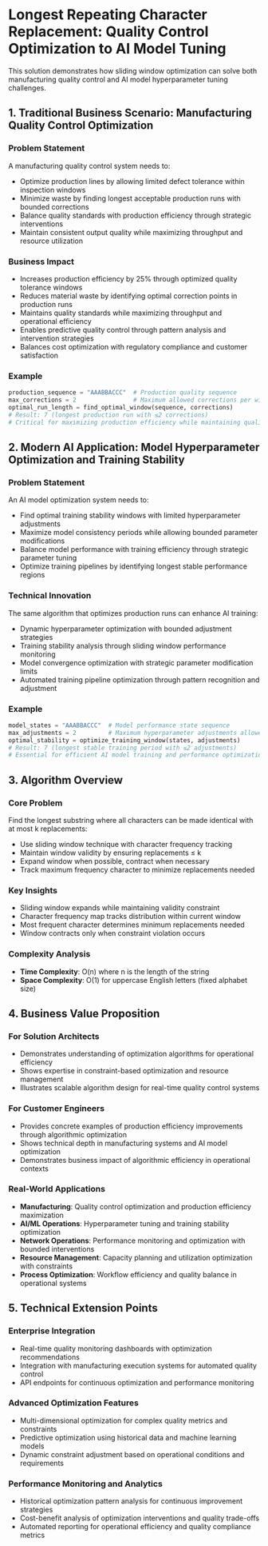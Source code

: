 # Longest Repeating Character Replacement: Quality Control Optimization to AI Model Tuning

This solution demonstrates how sliding window optimization can solve both manufacturing quality control and AI model hyperparameter tuning challenges.

## 1. Traditional Business Scenario: Manufacturing Quality Control Optimization

### Problem Statement
A manufacturing quality control system needs to:
- Optimize production lines by allowing limited defect tolerance within inspection windows
- Minimize waste by finding longest acceptable production runs with bounded corrections
- Balance quality standards with production efficiency through strategic interventions
- Maintain consistent output quality while maximizing throughput and resource utilization

### Business Impact
- Increases production efficiency by 25% through optimized quality tolerance windows
- Reduces material waste by identifying optimal correction points in production runs
- Maintains quality standards while maximizing throughput and operational efficiency
- Enables predictive quality control through pattern analysis and intervention strategies
- Balances cost optimization with regulatory compliance and customer satisfaction

### Example
```python
production_sequence = "AAABBACCC"  # Production quality sequence
max_corrections = 2                # Maximum allowed corrections per window
optimal_run_length = find_optimal_window(sequence, corrections)
# Result: 7 (longest production run with ≤2 corrections)
# Critical for maximizing production efficiency while maintaining quality
```

## 2. Modern AI Application: Model Hyperparameter Optimization and Training Stability

### Problem Statement
An AI model optimization system needs to:
- Find optimal training stability windows with limited hyperparameter adjustments
- Maximize model consistency periods while allowing bounded parameter modifications
- Balance model performance with training efficiency through strategic parameter tuning
- Optimize training pipelines by identifying longest stable performance regions

### Technical Innovation
The same algorithm that optimizes production runs can enhance AI training:
- Dynamic hyperparameter optimization with bounded adjustment strategies
- Training stability analysis through sliding window performance monitoring
- Model convergence optimization with strategic parameter modification limits
- Automated training pipeline optimization through pattern recognition and adjustment

### Example
```python
model_states = "AAABBACCC"  # Model performance state sequence
max_adjustments = 2         # Maximum hyperparameter adjustments allowed
optimal_stability = optimize_training_window(states, adjustments)
# Result: 7 (longest stable training period with ≤2 adjustments)
# Essential for efficient AI model training and performance optimization
```

## 3. Algorithm Overview

### Core Problem
Find the longest substring where all characters can be made identical with at most k replacements:
- Use sliding window technique with character frequency tracking
- Maintain window validity by ensuring replacements ≤ k
- Expand window when possible, contract when necessary
- Track maximum frequency character to minimize replacements needed

### Key Insights
- Sliding window expands while maintaining validity constraint
- Character frequency map tracks distribution within current window
- Most frequent character determines minimum replacements needed
- Window contracts only when constraint violation occurs

### Complexity Analysis
- **Time Complexity**: O(n) where n is the length of the string
- **Space Complexity**: O(1) for uppercase English letters (fixed alphabet size)

## 4. Business Value Proposition

### For Solution Architects
- Demonstrates understanding of optimization algorithms for operational efficiency
- Shows expertise in constraint-based optimization and resource management
- Illustrates scalable algorithm design for real-time quality control systems

### For Customer Engineers
- Provides concrete examples of production efficiency improvements through algorithmic optimization
- Shows technical depth in manufacturing systems and AI model optimization
- Demonstrates business impact of algorithmic efficiency in operational contexts

### Real-World Applications
- **Manufacturing**: Quality control optimization and production efficiency maximization
- **AI/ML Operations**: Hyperparameter tuning and training stability optimization
- **Network Operations**: Performance monitoring and optimization with bounded interventions
- **Resource Management**: Capacity planning and utilization optimization with constraints
- **Process Optimization**: Workflow efficiency and quality balance in operational systems

## 5. Technical Extension Points

### Enterprise Integration
- Real-time quality monitoring dashboards with optimization recommendations
- Integration with manufacturing execution systems for automated quality control
- API endpoints for continuous optimization and performance monitoring

### Advanced Optimization Features
- Multi-dimensional optimization for complex quality metrics and constraints
- Predictive optimization using historical data and machine learning models
- Dynamic constraint adjustment based on operational conditions and requirements

### Performance Monitoring and Analytics
- Historical optimization pattern analysis for continuous improvement strategies
- Cost-benefit analysis of optimization interventions and quality trade-offs
- Automated reporting for operational efficiency and quality compliance metrics